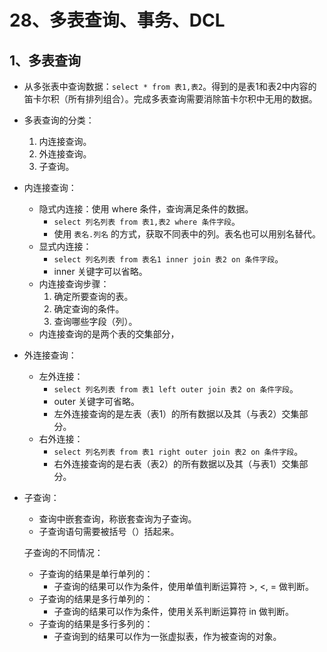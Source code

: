 # 28、多表查询、事务、DCL

## 1、多表查询

- 从多张表中查询数据：`select * from 表1,表2`。得到的是表1和表2中内容的笛卡尔积（所有排列组合）。完成多表查询需要消除笛卡尔积中无用的数据。

- 多表查询的分类：

  1. 内连接查询。
  2. 外连接查询。
  3. 子查询。

- 内连接查询：

  - 隐式内连接：使用 where 条件，查询满足条件的数据。
    - `select 列名列表 from 表1,表2 where 条件字段`。
    - 使用 `表名.列名` 的方式，获取不同表中的列。表名也可以用别名替代。
  - 显式内连接：
    - `select 列名列表 from 表名1 inner join 表2 on 条件字段`。
    - inner 关键字可以省略。
  - 内连接查询步骤：
    1. 确定所要查询的表。
    2. 确定查询的条件。
    3. 查询哪些字段（列）。
  - 内连接查询的是两个表的交集部分，

- 外连接查询：

  - 左外连接：
    - `select 列名列表 from 表1 left outer join 表2 on 条件字段`。
    - outer 关键字可省略。
    - 左外连接查询的是左表（表1）的所有数据以及其（与表2）交集部分。
  - 右外连接：
    - `select 列名列表 from 表1 right outer join 表2 on 条件字段`。
    - 右外连接查询的是右表（表2）的所有数据以及其（与表1）交集部分。

- 子查询：

  - 查询中嵌套查询，称嵌套查询为子查询。
  - 子查询语句需要被括号（）括起来。

  子查询的不同情况：

  - 子查询的结果是单行单列的：
    - 子查询的结果可以作为条件，使用单值判断运算符 >, <, = 做判断。
  - 子查询的结果是多行单列的：
    - 子查询的结果可以作为条件，使用关系判断运算符 in 做判断。
  - 子查询的结果是多行多列的：
    - 子查询到的结果可以作为一张虚拟表，作为被查询的对象。


